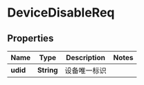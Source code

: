 # DeviceDisableReq

## Properties
Name | Type | Description | Notes
------------ | ------------- | ------------- | -------------
**udid** | **String** | 设备唯一标识 | 
